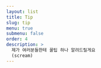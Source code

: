 ```yaml
---
layout: list
title: Tip
slug: tip
menu: true
submenu: false
order: 4
description: >
  제가 여러분들한테 꿀팁 하나 알려드릴게요
  (scream)
---
```


